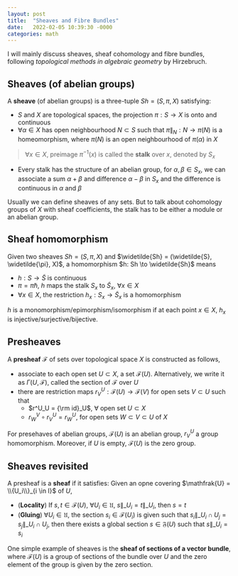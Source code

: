 ```yaml
---
layout: post
title:  "Sheaves and Fibre Bundles"
date:   2022-02-05 10:39:30 -0000
categories: math
---
```

I will mainly discuss sheaves, sheaf cohomology and fibre bundles, following _topological methods in algebraic geometry_ by Hirzebruch.
## Sheaves (of abelian groups)
A **sheave** (of abelian groups) is a three-tuple $Sh = (S, \pi, X)$ satisfying:
- $S$ and $X$ are topological spaces, the projection $\pi: S \to X$ is onto and continuous
- $\forall \alpha \in X$ has open neighbourhood $N \subset S$ such that $\pi\|_N:N \to \pi(N)$ is a homeomorphism, where $\pi(N)$ is an open neighbourhood of $\pi(\alpha)$ in $X$  
> $\forall x \in X$, preimage $\pi^{-1}(x)$ is called the **stalk** over $x$, denoted by $S_x$    
- Every stalk has the structure of an abelian group, for $\alpha, \beta \in S_x$, we can associate a sum $\alpha + \beta$ and difference $\alpha - \beta$ in $S_x$ and the difference is continuous in $\alpha$ and $\beta$

Usually we can define sheaves of any sets. But to talk about cohomology groups of $X$ with sheaf coefficients, the stalk has to be either a module or an abelian group.

## Sheaf homomorphism
Given two sheaves $Sh = (S, \pi, X)$ and $\widetilde{Sh} = (\widetilde{S}, \widetilde{\pi}, X)$, a homomorphism $h: Sh \to \widetilde{Sh}$ means
- $h: S \to \widetilde{S}$ is continuous
- $\pi = \widetilde{\pi} h$, $h$ maps the stalk $S_x$ to $\widetilde{S}_x$, $\forall x \in X$
- $\forall x \in X$, the restriction $h_x: S_x \to \widetilde{S}_x$ is a homomorphism

$h$ is a monomorphism/epimorphism/isomorphism if at each point $x \in X$, $h_x$ is injective/surjective/bijective.

## Presheaves
A **presheaf** $\mathcal{F}$ of sets over topological space $X$ is constructed as follows,
- associate to each open set $U \subset X$, a set $\mathcal{F}(U)$. Alternatively, we write it as $\Gamma(U,\mathcal{F})$, called the section of $\mathcal{F}$ over $U$
- there are restriction maps $r^U_V: \mathcal{F}(U) \to \mathcal{F}(V)$ for open sets $V \subset U$ such that
    - $r^U_U = {\rm id}_U$, $\forall$ open set $U \subset X$
    - $r^V_W \circ r^U_V = r^U_W$, for open sets $W \subset V \subset U$ of $X$

For presehaves of abelian groups, $\mathcal{F}(U)$ is an abelian group, $r^U_V$ a group homomorphism. Moreover, if $U$ is empty, $\mathcal{F}(U)$ is the zero group.

## Sheaves revisited
A presheaf is a **sheaf** if it satisfies: Given an opne covering $\mathfrak{U} = \\{U_i\\}_{i \in I}$ of $U$,
- (**Locality**) If $s, t \in \mathcal{F}(U)$, $\forall U_i \in \mathfrak{U}$, $s\|\_{U_i} = t\|\_{U_i}$, then $s=t$ 
- (**Gluing**) $\forall U_i \in \mathfrak{U}$, the section $s_i \in \mathcal{F}(U_i)$ is given such that $s_i \|\_{U_i \cap U_j} = s_j \|\_{U_i \cap U_j}$, then there exists a global section $s \in \mathfrak{F}(U)$ such that $s\|\_{U_i} = s_i$

One simple example of sheaves is the **sheaf of sections of a vector bundle**, where $\mathcal{F}(U)$ is a group of sections of the bundle over $U$ and the zero element of the group is given by the zero section.